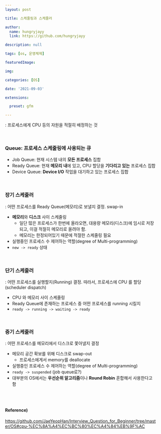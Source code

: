 ```yaml
---
layout: post

title: 스케줄링과 스케줄러

author: 
  name: hungryjayy
  link: https://github.com/hungryjayy

description: null

tags: [os, 운영체제]

featuredImage: 

img: 

categories: [OS]

date: '2021-09-03'

extensions:

  preset: gfm

---
```


: 프로세스에게 CPU 등의 자원을 적절히 배정하는 것

<br>

### Queue: 프로세스 스케줄링에 사용되는 큐

* Job Queue: 현재 시스템 내의 **모든 프로세스** 집합
* Ready Queue: 현재 **메모리 내**에 있고, CPU 할당을 **기다리고 있는** 프로세스 집합 
* Device Queue: **Device I/O** 작업을 대기하고 있는 프로세스 집합

<br>

### 장기 스케줄러

: 어떤 프로세스를 Ready Queue(메모리)로 보낼지 결정. swap-in

* **메모리**와 **디스크** 사이 스케줄링
  * 일단 많은 프로세스가 한번에 올라오면, 대용량 메모리(디스크)에 임시로 저장되고, 이걸 적절히 메모리로 올려야 함.
  * 메모리는 한정되어있기 때문에 적절한 스케줄링 필요
* 실행중인 프로세스 수 제어하는 역할(degree of Multi-programming)
* `new -> ready` 상태

<br>

### 단기 스케줄러

: 어떤 프로세스를 실행할지(Running) 결정. 따라서, 프로세스에 CPU 를 할당(scheduler dispatch)

* CPU 와 메모리 사이 스케줄링
* Ready Queue에 존재하는 프로세스 중 어떤 프로세스를 running 시킬지
* `ready -> running -> waiting -> ready`

<br>

### 중기 스케줄러

: 어떤 프로세스를 메모리에서 디스크로 쫓아낼지 결정

* 메모리 공간 확보를 위해 디스크로 swap-out
  * 프로세스에게서 memory를 deallocate
* 실행중인 프로세스 수 제어하는 역할(degree of Multi-programming)
* `ready -> suspended` (job queue로?)
* 대부분의 OS에서는 **우선순위 알고리즘**이나 **Round Robin** 혼합해서 사용한다고 함

<br><br>

#### Reference)

https://github.com/JaeYeopHan/Interview_Question_for_Beginner/tree/master/OS#cpu-%EC%8A%A4%EC%BC%80%EC%A4%84%EB%9F%AC